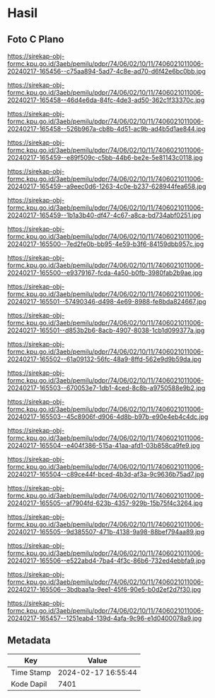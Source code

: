# Hasil

## Foto C Plano

https://sirekap-obj-formc.kpu.go.id/3aeb/pemilu/pdpr/74/06/02/10/11/7406021011006-20240217-165456--c75aa894-5ad7-4c8e-ad70-d6f42e6bc0bb.jpg

https://sirekap-obj-formc.kpu.go.id/3aeb/pemilu/pdpr/74/06/02/10/11/7406021011006-20240217-165458--46d4e6da-84fc-4de3-ad50-362c1f33370c.jpg

https://sirekap-obj-formc.kpu.go.id/3aeb/pemilu/pdpr/74/06/02/10/11/7406021011006-20240217-165458--526b967a-cb8b-4d51-ac9b-ad4b5d1ae844.jpg

https://sirekap-obj-formc.kpu.go.id/3aeb/pemilu/pdpr/74/06/02/10/11/7406021011006-20240217-165459--e89f509c-c5bb-44b6-be2e-5e81143c0118.jpg

https://sirekap-obj-formc.kpu.go.id/3aeb/pemilu/pdpr/74/06/02/10/11/7406021011006-20240217-165459--a9eec0d6-1263-4c0e-b237-628944fea658.jpg

https://sirekap-obj-formc.kpu.go.id/3aeb/pemilu/pdpr/74/06/02/10/11/7406021011006-20240217-165459--1b1a3b40-df47-4c67-a8ca-bd734abf0251.jpg

https://sirekap-obj-formc.kpu.go.id/3aeb/pemilu/pdpr/74/06/02/10/11/7406021011006-20240217-165500--7ed2fe0b-bb95-4e59-b3f6-84159dbb957c.jpg

https://sirekap-obj-formc.kpu.go.id/3aeb/pemilu/pdpr/74/06/02/10/11/7406021011006-20240217-165500--e9379167-fcda-4a50-b0fb-3980fab2b9ae.jpg

https://sirekap-obj-formc.kpu.go.id/3aeb/pemilu/pdpr/74/06/02/10/11/7406021011006-20240217-165501--57490346-d498-4e69-8988-fe8bda824667.jpg

https://sirekap-obj-formc.kpu.go.id/3aeb/pemilu/pdpr/74/06/02/10/11/7406021011006-20240217-165501--d853b2b6-8acb-4907-8038-1cb1d099377a.jpg

https://sirekap-obj-formc.kpu.go.id/3aeb/pemilu/pdpr/74/06/02/10/11/7406021011006-20240217-165502--61a09132-56fc-48a9-8ffd-562e9d9b59da.jpg

https://sirekap-obj-formc.kpu.go.id/3aeb/pemilu/pdpr/74/06/02/10/11/7406021011006-20240217-165503--670053e7-1db1-4ced-8c8b-a9750588e9b2.jpg

https://sirekap-obj-formc.kpu.go.id/3aeb/pemilu/pdpr/74/06/02/10/11/7406021011006-20240217-165503--45c8906f-d906-4d8b-b97b-e90e4eb4c4dc.jpg

https://sirekap-obj-formc.kpu.go.id/3aeb/pemilu/pdpr/74/06/02/10/11/7406021011006-20240217-165504--e404f386-515a-41aa-afd1-03b858ca9fe9.jpg

https://sirekap-obj-formc.kpu.go.id/3aeb/pemilu/pdpr/74/06/02/10/11/7406021011006-20240217-165504--c89ce44f-bced-4b3d-af3a-9c9636b75ad7.jpg

https://sirekap-obj-formc.kpu.go.id/3aeb/pemilu/pdpr/74/06/02/10/11/7406021011006-20240217-165505--af7904fd-623b-4357-929b-15b75f4c3264.jpg

https://sirekap-obj-formc.kpu.go.id/3aeb/pemilu/pdpr/74/06/02/10/11/7406021011006-20240217-165505--9d385507-471b-4138-9a98-88bef794aa89.jpg

https://sirekap-obj-formc.kpu.go.id/3aeb/pemilu/pdpr/74/06/02/10/11/7406021011006-20240217-165506--e522abd4-7ba4-4f3c-86b6-732ed4ebbfa9.jpg

https://sirekap-obj-formc.kpu.go.id/3aeb/pemilu/pdpr/74/06/02/10/11/7406021011006-20240217-165506--3bdbaa1a-9ee1-45f6-90e5-b0d2ef2d7f30.jpg

https://sirekap-obj-formc.kpu.go.id/3aeb/pemilu/pdpr/74/06/02/10/11/7406021011006-20240217-165457--1251eab4-139d-4afa-9c96-e1d0400078a9.jpg


## Metadata

| Key        | Value               |
| ---------- | ------------------- |
| Time Stamp | 2024-02-17 16:55:44 |
| Kode Dapil | 7401                |



